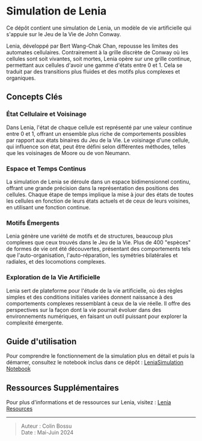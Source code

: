 # Simulation de Lenia

Ce dépôt contient une simulation de Lenia, un modèle de vie artificielle qui s'appuie sur le Jeu de la Vie de John Conway.

Lenia, développé par Bert Wang-Chak Chan, repousse les limites des automates cellulaires. Contrairement à la grille discrète de Conway où les cellules sont soit vivantes, soit mortes, Lenia opère sur une grille continue, permettant aux cellules d'avoir une gamme d'états entre 0 et 1. Cela se traduit par des transitions plus fluides et des motifs plus complexes et organiques.

## Concepts Clés

### État Cellulaire et Voisinage

Dans Lenia, l'état de chaque cellule est représenté par une valeur continue entre 0 et 1, offrant un ensemble plus riche de comportements possibles par rapport aux états binaires du Jeu de la Vie. Le voisinage d'une cellule, qui influence son état, peut être défini selon différentes méthodes, telles que les voisinages de Moore ou de von Neumann.

### Espace et Temps Continus

La simulation de Lenia se déroule dans un espace bidimensionnel continu, offrant une grande précision dans la représentation des positions des cellules. Chaque étape de temps implique la mise à jour des états de toutes les cellules en fonction de leurs états actuels et de ceux de leurs voisines, en utilisant une fonction continue.

### Motifs Émergents

Lenia génère une variété de motifs et de structures, beaucoup plus complexes que ceux trouvés dans le Jeu de la Vie. Plus de 400 "espèces" de formes de vie ont été découvertes, présentant des comportements tels que l'auto-organisation, l'auto-réparation, les symétries bilatérales et radiales, et des locomotions complexes.

### Exploration de la Vie Artificielle

Lenia sert de plateforme pour l'étude de la vie artificielle, où des règles simples et des conditions initiales variées donnent naissance à des comportements complexes ressemblant à ceux de la vie réelle. Il offre des perspectives sur la façon dont la vie pourrait évoluer dans des environnements numériques, en faisant un outil puissant pour explorer la complexité émergente.

## Guide d'utilisation

Pour comprendre le fonctionnement de la simulation plus en détail et puis la démarrer, consultez le notebook inclus dans ce dépôt : [LeniaSimulation Notebook](https://github.com/Wartets/Lenia-Simulation/blob/main/LeniaSimulation2.5.ipynb)

## Ressources Supplémentaires

Pour plus d'informations et de ressources sur Lenia, visitez : [Lenia Resources](https://chakazul.github.io/lenia.html)

---

> Auteur : Colin Bossu \
> Date : Mai-Juin 2024

